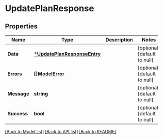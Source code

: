 # UpdatePlanResponse

## Properties
| Name        | Type                                                       | Description | Notes                        |
| ----------- | ---------------------------------------------------------- | ----------- | ---------------------------- |
| **Data**    | [***UpdatePlanResponseEntry**](UpdatePlanResponseEntry.md) |             | [optional] [default to null] |
| **Errors**  | [**[]ModelError**](Error.md)                               |             | [optional] [default to null] |
| **Message** | **string**                                                 |             | [optional] [default to null] |
| **Success** | **bool**                                                   |             | [optional] [default to null] |

[[Back to Model list]](../README.md#documentation-for-models) [[Back to API list]](../README.md#documentation-for-api-endpoints) [[Back to README]](../README.md)
